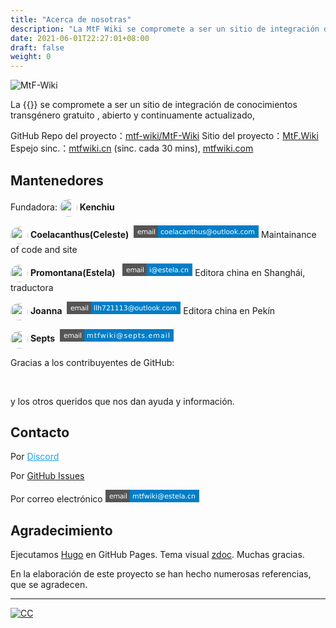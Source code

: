 ```yaml
---
title: "Acerca de nosotras"
description: "La MtF Wiki se compromete a ser un sitio de integración de conocimientos transgénero gratuito , abierto y continuamente actualizado,"
date: 2021-06-01T22:27:01+08:00
draft: false
weight: 0
---
```


![MtF-Wiki](/new/mtf-wiki-long.svg)

La {{<mtf-wiki>}} se compromete a ser un sitio de integración de conocimientos transgénero gratuito , abierto y continuamente actualizado,

<i class="bi bi-github" aria-label="GitHub"></i> GitHub Repo del proyecto：[mtf-wiki/MtF-Wiki](https://github.com/mtf-wiki/MtF-Wiki/)
<i class="bi bi-link-45deg" aria-label="Website"></i> Sitio del proyecto：[MtF.Wiki](https://mtf.wiki/)
<i class="bi bi-link-45deg" aria-label="Website"></i>Espejo sinc.：[mtfwiki.cn](https://mtfwiki.cn/) (sinc. cada 30 mins), [mtfwiki.com](https://mtfwiki.com/)

<link rel="stylesheet" href="https://cdn.jsdelivr.net/npm/bootstrap-icons@1.5.0/font/bootstrap-icons.css">

## Mantenedores

Fundadora: <img src="https://avatars.githubusercontent.com/u/27522149?s=64?v=4" style="display: inline; height:2em;vertical-align: middle; border-radius: 50%;"/> **Kenchiu** <a style="color: unset;" href="https://github.com/kenchiu233"><i class="bi bi-github" aria-label="GitHub"></i></a>

<img src="https://avatars.githubusercontent.com/u/43064781?v=4?s=64" style="display: inline; height:2em;vertical-align: middle; border-radius: 50%;"/> **Coelacanthus(Celeste)** <a style="color: unset;" href="https://github.com/CoelacanthusHex"><i class="bi bi-github" aria-label="GitHub"></i></a>&nbsp;<a href=" mailto:coelacanthus@outlook.com"><svg xmlns="http://www.w3.org/2000/svg" xmlns:xlink="http://www.w3.org/1999/xlink" width="200" height="20" role="img" aria-label="email: coelacanthus@outlook.com"><title>email: coelacanthus@outlook.com</title><g shape-rendering="crispEdges"><rect width="39" height="20" fill="#555"/><rect x="39" width="161" height="20" fill="#007ec6"/></g><g fill="#fff" text-anchor="middle" font-family="Verdana,Geneva,DejaVu Sans,sans-serif" text-rendering="geometricPrecision" font-size="110"><text x="205" y="140" transform="scale(.1)" fill="#fff" textLength="290">email</text><text x="1185" y="140" transform="scale(.1)" fill="#fff" textLength="1510">coelacanthus@outlook.com</text></g></svg></a>
Maintainance of code and site

<img src="https://avatars.githubusercontent.com/u/26759054?v=4?s=64" style="display: inline; height:2em;vertical-align: middle; border-radius: 50%;"/> **Promontana(Estela)** <a style="color: unset;" href="http://github.com/saeziae"><i class="bi bi-github" aria-label="GitHub"></i></a>&nbsp;<a style="color: unset;" href="http://twitter.com/saeziae"><i class="bi bi-twitter" style="color:#1DA1F2" aria-label="Twitter"></i></a>&nbsp;<a href="mailto:i@estela.cn"><svg xmlns="http://www.w3.org/2000/svg" xmlns:xlink="http://www.w3.org/1999/xlink" width="112" height="20" role="img" aria-label="email: i@estela.cn"><title>email: i@estela.cn</title><g shape-rendering="crispEdges"><rect width="39" height="20" fill="#555"/><rect x="39" width="73" height="20" fill="#007ec6"/></g><g fill="#fff" text-anchor="middle" font-family="Verdana,Geneva,DejaVu Sans,sans-serif" text-rendering="geometricPrecision" font-size="110"><text x="205" y="140" transform="scale(.1)" fill="#fff" textLength="290">email</text><text x="745" y="140" transform="scale(.1)" fill="#fff" textLength="630">i@estela.cn</text></g></svg></a>
Editora china en Shanghái, traductora

<img src="https://avatars.githubusercontent.com/u/44055214?v=4?s=64" style="display: inline; height:2em;vertical-align: middle; border-radius: 50%;"/> **Joanna** <a style="color: unset;" href="http://github.com/llh721113" class="bi bi-github" aria-label="GitHub"></i></a>&nbsp;<a href=" mailto:llh721113@outlook.com"><svg xmlns="http://www.w3.org/2000/svg" xmlns:xlink="http://www.w3.org/1999/xlink" width="182" height="20" role="img" aria-label="email: llh721113@outlook.com"><title>email: llh721113@outlook.com</title><g shape-rendering="crispEdges"><rect width="39" height="20" fill="#555"/><rect x="39" width="143" height="20" fill="#007ec6"/></g><g fill="#fff" text-anchor="middle" font-family="Verdana,Geneva,DejaVu Sans,sans-serif" text-rendering="geometricPrecision" font-size="110"><text x="205" y="140" transform="scale(.1)" fill="#fff" textLength="290">email</text><text x="1095" y="140" transform="scale(.1)" fill="#fff" textLength="1330">llh721113@outlook.com</text></g></svg></a>
Editora china en Pekín

<img src="https://avatars.githubusercontent.com/u/3842474?v=4?s=64" style="display: inline; height:2em;vertical-align: middle; border-radius: 50%;"/> **Septs** <a style="color: unset;" href="http://github.com/septs" class="bi bi-github" aria-label="GitHub"></i></a>&nbsp;<a href="mailto:mtfwiki@septs.email"><svg xmlns="http://www.w3.org/2000/svg" xmlns:xlink="http://www.w3.org/1999/xlink" width="182" height="20" role="img" aria-label="email: mtfwiki@septs.email"><title>email: mtfwiki@septs.email</title><g shape-rendering="crispEdges"><rect width="39" height="20" fill="#555"/><rect x="39" width="143" height="20" fill="#007ec6"/></g><g fill="#fff" text-anchor="middle" font-family="Verdana,Geneva,DejaVu Sans,sans-serif" text-rendering="geometricPrecision" font-size="110"><text x="205" y="140" transform="scale(.1)" fill="#fff" textLength="290">email</text><text x="1095" y="140" transform="scale(.1)" fill="#fff" textLength="1330">mtfwiki@septs.email</text></g></svg></a>


Gracias a los contribuyentes de GitHub:

<div style="padding: 0 1rem;margin: 0 0 1rem;margin-block-start: 1em;margin-block-end: 1em"><ul id="cons" style="list-style: none;"></ul><br></div>
<p style="float:none;clear:both;"></p>

y los otros queridos que nos dan ayuda y información.

<script>var getJSON = function(url, callback) {var xhr = new XMLHttpRequest();xhr.open('GET', url, true);xhr.responseType = 'json';xhr.onload = function() {var status = xhr.status;if (status === 200) {callback(null, xhr.response);} else {callback(status, xhr.response);}};xhr.send();};getJSON('https://api.github.com/repos/mtf-wiki/MtF-Wiki/contributors?per_page=100',function(err, data) {if (err === null) {for(i in data){var para = document.createElement("li");var node = document.createElement("a");var node2 = document.createElement("img");para.style="margin: 4px;float: left;";node2.style="width: 32px;height: 32px;border-radius: 50%;";node.href=data[i].html_url;node.title=data[i].login;node2.src=data[i].avatar_url;node.appendChild(node2);para.appendChild(node);var element = document.getElementById("cons");element.appendChild(para);}}});</script>

## Contacto

Por <a style="color:#1DA1F2" href="https://233.plus/discord"><i style="color:#1DA1F2" class="bi bi-discord"></i> Discord</a>

Por <a style="color: unset;" href="https://github.com/mtf-wiki/MtF-Wiki/issues/"><i class="bi bi-github" aria-label="GitHub"></i> GitHub Issues</a>

Por correo electrónico <a href=" mailto:mtfwiki@estela.cn"> <svg xmlns="http://www.w3.org/2000/svg" xmlns:xlink="http://www.w3.org/1999/xlink" width="150" height="20" role="img" aria-label="email: mtfwiki@estela.cn"><title>email: mtfwiki@estela.cn</title><g shape-rendering="crispEdges"><rect width="39" height="20" fill="#555"/><rect x="39" width="111" height="20" fill="#007ec6"/></g><g fill="#fff" text-anchor="middle" font-family="Verdana,Geneva,DejaVu Sans,sans-serif" text-rendering="geometricPrecision" font-size="110"><text x="205" y="140" transform="scale(.1)" fill="#fff" textLength="290">email</text><text x="935" y="140" transform="scale(.1)" fill="#fff" textLength="1010">mtfwiki@estela.cn</text></g></svg></a>

## Agradecimiento

Ejecutamos [Hugo][hugo-url] en GitHub Pages. Tema visual [zdoc][zdoc-url]. Muchas gracias.

En la elaboración de este proyecto se han hecho numerosas referencias, que se agradecen.

---

[![CC](https://i.creativecommons.org/l/by-sa/4.0/88x31.png)](https://creativecommons.org/licenses/by-sa/4.0/)

[hugo-url]: https://github.com/gohugoio/hugo
[zdoc-url]: https://github.com/zzossig/hugo-theme-zdoc
